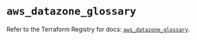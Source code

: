 # `aws_datazone_glossary`

Refer to the Terraform Registry for docs: [`aws_datazone_glossary`](https://registry.terraform.io/providers/hashicorp/aws/6.14.0/docs/resources/datazone_glossary).
